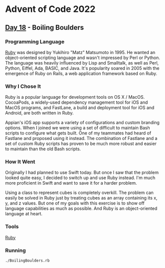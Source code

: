 # Advent of Code 2022
## [Day 18](https://adventofcode.com/2022/day/18) - Boiling Boulders

### Programming Language 

[Ruby](https://en.wikipedia.org/wiki/Ruby_(programming_language)) was designed by Yukihiro "Matz" Matsumoto in 1995.
He wanted an object-oriented scripting language and wasn't impressed by Perl or Python.
The language was heavily influenced by Lisp and Smalltalk, as well as Perl, Python, Eiffel, Ada, BASIC, and Java.
It's popularity soared in 2005 with the emergence of Ruby on Rails, a web application framework based on Ruby.

### Why I Chose It

Ruby is a popular language for development tools on OS X / MacOS.
CocoaPods, a widely-used dependency management tool for iOS and MacOS programs, and FastLane, a build and deployment tool for iOS and Android, are both written in Ruby.

Appian's iOS app supports a variety of configurations and custom branding options.
When I joined we were using a set of difficult to maintain Bash scripts to configure what gets built.
One of my teammates had heard of Fastlane and proposed using it instead.
The combination of Fastlane and a set of custom Ruby scripts has proven to be much more robust and easier to maintain than the old Bash scripts.

### How It Went

Originally I had planned to use Swift today.
But once I saw that the problem looked quite easy, I decided to switch up and use Ruby instead.
I'm much more proficient in Swift and want to save it for a harder problem.

Using a class to represent cubes is completely overkill.
The problem can easily be solved in Ruby just by treating cubes as an array containing its x, y, and z values.
But one of my goals with this exercise is to show off language capabilities as much as possible.
And Ruby is an object-oriented language at heart.

### Tools

[Ruby](https://www.ruby-lang.org/)

### Running

```
./BoilingBoulders.rb
```
